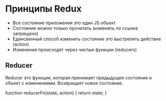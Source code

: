 # Принципы Redux

* Все состояние приложения это один JS объект
* Состояние можно только прочитать (изменять по ссылке запрещено)
* Единсвенный способ изменить состояние это выстрелить действие (action)
* Изменения происходят через чистые функции (reducers)

## Reducer

Reducer это функция, которая принимает предыдущее состояние
и объект с изменениями. Возвращает новое состояние.

function reducerFn(state, action) {
  return state;
}
